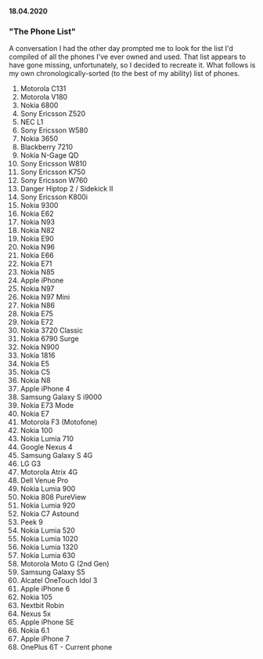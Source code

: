 #### 18.04.2020
### "The Phone List"

A conversation I had the other day prompted me to look for the list I'd compiled of all the phones I've ever owned and used.  That list appears to have gone missing, unfortunately, so I decided to recreate it.  What follows is my own chronologically-sorted (to the best of my ability) list of phones.

1. Motorola C131
2. Motorola V180
3. Nokia 6800
4. Sony Ericsson Z520
5. NEC L1
6. Sony Ericsson W580
7. Nokia 3650
8. Blackberry 7210
9. Nokia N-Gage QD
10. Sony Ericsson W810
11. Sony Ericsson K750
12. Sony Ericsson W760
13. Danger Hiptop 2 / Sidekick II
14. Sony Ericsson K800i
15. Nokia 9300
16. Nokia E62
17. Nokia N93
18. Nokia N82
19. Nokia E90
20. Nokia N96
21. Nokia E66
22. Nokia E71
23. Nokia N85
24. Apple iPhone
25. Nokia N97
26. Nokia N97 Mini
27. Nokia N86
28. Nokia E75
29. Nokia E72
30. Nokia 3720 Classic
31. Nokia 6790 Surge
32. Nokia N900
33. Nokia 1816
34. Nokia E5
35. Nokia C5
36. Nokia N8
37. Apple iPhone 4
38. Samsung Galaxy S i9000
39. Nokia E73 Mode
40. Nokia E7
41. Motorola F3 (Motofone)
42. Nokia 100
43. Nokia Lumia 710
44. Google Nexus 4
45. Samsung Galaxy S 4G
46. LG G3
47. Motorola Atrix 4G
48. Dell Venue Pro
49. Nokia Lumia 900
50. Nokia 808 PureView
51. Nokia Lumia 920
52. Nokia C7 Astound
53. Peek 9
54. Nokia Lumia 520
55. Nokia Lumia 1020
56. Nokia Lumia 1320
57. Nokia Lumia 630
58. Motorola Moto G (2nd Gen)
59. Samsung Galaxy S5
60. Alcatel OneTouch Idol 3
61. Apple iPhone 6
62. Nokia 105
63. Nextbit Robin
64. Nexus 5x
65. Apple iPhone SE
66. Nokia 6.1
67. Apple iPhone 7
68. OnePlus 6T - Current phone